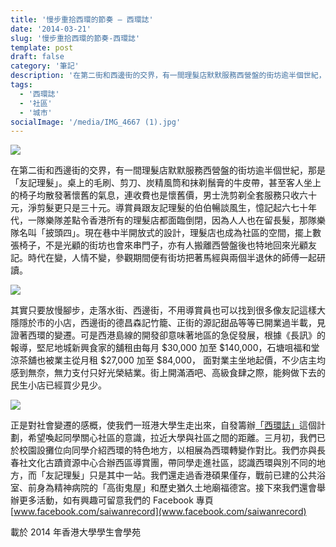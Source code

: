 ```yaml
---
title: '慢步重拾⻄環的節奏 — ⻄環誌'
date: '2014-03-21'
slug: '慢步重拾⻄環的節奏-⻄環誌'
template: post
draft: false
category: '筆記'
description: '在第二街和⻄邊街的交界，有一間理髮店默默服務⻄營盤的街坊逾半個世紀，那是「友記理髮」。桌上的毛刷、剪刀、炭精風筒和抹剃鬚膏的牛皮帶，甚至客人坐上的椅子均散發著懷舊的氣息，連收費也是懷舊價，男士洗剪剃全套服務只收六十元，淨剪髮更只是三十元。'
tags:
  - '西環誌'
  - '社區'
  - '城市'
socialImage: '/media/IMG_4667 (1).jpg'
---
```


![](/media/1724331_576643549091699_1389972000_n.jpg)

在第二街和⻄邊街的交界，有一間理髮店默默服務⻄營盤的街坊逾半個世紀，那是「友記理髮」。桌上的毛刷、剪刀、炭精風筒和抹剃鬚膏的牛皮帶，甚至客人坐上的椅子均散發著懷舊的氣息，連收費也是懷舊價，男士洗剪剃全套服務只收六十元，淨剪髮更只是三十元。導賞員跟友記理髮的伯伯暢談風生，憶記起六七十年代，一隊樂隊差點令香港所有的理髮店都面臨倒閉，因為人人也在留⻑髮，那隊樂隊名叫「披頭四」。現在巷中半開放式的設計，理髮店也成為社區的空間，擺上數張椅子，不是光顧的街坊也會來串門子，亦有人搬離⻄營盤後也特地回來光顧友記。時代在變，人情不變，參觀期間便有街坊把著馬經與兩個半退休的師傅一起研讀。

![](/media/IMG_4839.jpg)

其實只要放慢腳步，走落水街、⻄邊街，不用導賞員也可以找到很多像友記這樣大隱隱於市的小店，⻄邊街的德昌森記竹籠、正街的源記甜品等等已開業過半載，見證著⻄環的變遷。可是⻄港島線的開發卻意味著地區的急促發展，根據《⻑訊》的報導，堅尼地城新興⻝家的舖租由每月 $30,000 加至 $140,000，石塘咀福和堂涼茶舖也被業主從月租 $27,000 加至 $84,000， 面對業主坐地起價，不少店主均感到無奈，無力支付只好光榮結業。街上開滿酒吧、高級⻝肆之際，能夠做下去的⺠生小店已經買少見少。

![](/media/IMG_4892.jpg)

正是對社會變遷的感概，使我們一班港大學生走出來，自發籌辦[「⻄環誌」](www.facebook.com/saiwanrecord)這個計劃，希望喚起同學關心社區的意識，拉近大學與社區之間的距離。三月初，我們已於校園設攤位向同學介紹⻄環的特色地方，以相展為⻄環轉變作對比。我們亦與⻑春社文化古蹟資源中心合辦⻄區導賞團，帶同學走進社區，認識⻄環與別不同的地方，而「友記理髮」只是其中一站。我們還走過香港碩果僅存，戰前已建的公共浴室、前身為精神病院的「高街⻤屋」和歷史猶久土地廟福德宮。接下來我們還會舉辦更多活動，如有興趣可留意我們的 Facebook 專頁 [www.facebook.com/saiwanrecord](www.facebook.com/saiwanrecord)

載於 2014 年香港大學學生會學苑
